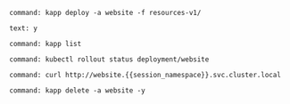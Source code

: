 ```terminal:execute
command: kapp deploy -a website -f resources-v1/
```

```terminal:input
text: y
```

```terminal:execute
command: kapp list
```

```terminal:execute
command: kubectl rollout status deployment/website
```

```terminal:execute
command: curl http://website.{{session_namespace}}.svc.cluster.local
```

```terminal:execute
command: kapp delete -a website -y
```
